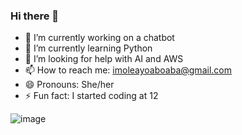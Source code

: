 ### Hi there 👋


- 🔭 I’m currently working on a chatbot 
- 🌱 I’m currently learning Python
- 🤔 I’m looking for help with AI and AWS
- 📫 How to reach me: imoleayoaboaba@gmail.com
- 😄 Pronouns: She/her
- ⚡ Fun fact: I started coding at 12

![image](https://user-images.githubusercontent.com/77014218/236499405-b02023fe-23cd-4e19-965e-63b53aae1120.png)
